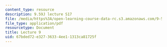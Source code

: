 ```yaml
---
content_type: resource
description: 9.59J lecture S17
file: /media/https%3A/open-learning-course-data-rc.s3.amazonaws.com/9-59j-lab-in-psycholinguistics-spring-2017/67bded72e32736334ee11313ca81725f_MIT9_59jS17_lec9.pdf
file_type: application/pdf
resourcetype: Document
title: Lecture 9
uid: 67bded72-e327-3633-4ee1-1313ca81725f
---
```

